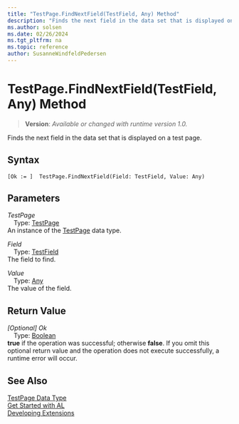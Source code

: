 ```yaml
---
title: "TestPage.FindNextField(TestField, Any) Method"
description: "Finds the next field in the data set that is displayed on a test page."
ms.author: solsen
ms.date: 02/26/2024
ms.tgt_pltfrm: na
ms.topic: reference
author: SusanneWindfeldPedersen
---
```

[//]: # (START>DO_NOT_EDIT)
[//]: # (IMPORTANT:Do not edit any of the content between here and the END>DO_NOT_EDIT.)
[//]: # (Any modifications should be made in the .xml files in the ModernDev repo.)
# TestPage.FindNextField(TestField, Any) Method
> **Version**: _Available or changed with runtime version 1.0._

Finds the next field in the data set that is displayed on a test page.


## Syntax
```AL
[Ok := ]  TestPage.FindNextField(Field: TestField, Value: Any)
```
## Parameters
*TestPage*  
&emsp;Type: [TestPage](testpage-data-type.md)  
An instance of the [TestPage](testpage-data-type.md) data type.  

*Field*  
&emsp;Type: [TestField](../testfield/testfield-data-type.md)  
The field to find.  

*Value*  
&emsp;Type: [Any](../any/any-data-type.md)  
The value of the field.  


## Return Value
*[Optional] Ok*  
&emsp;Type: [Boolean](../boolean/boolean-data-type.md)  
**true** if the operation was successful; otherwise **false**.   If you omit this optional return value and the operation does not execute successfully, a runtime error will occur.  


[//]: # (IMPORTANT: END>DO_NOT_EDIT)
## See Also
[TestPage Data Type](testpage-data-type.md)  
[Get Started with AL](../../devenv-get-started.md)  
[Developing Extensions](../../devenv-dev-overview.md)
